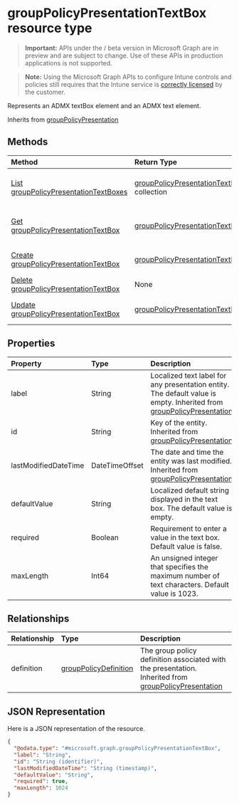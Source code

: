 ﻿# groupPolicyPresentationTextBox resource type

> **Important:** APIs under the / beta version in Microsoft Graph are in preview and are subject to change. Use of these APIs in production applications is not supported.

> **Note:** Using the Microsoft Graph APIs to configure Intune controls and policies still requires that the Intune service is [correctly licensed](https://go.microsoft.com/fwlink/?linkid=839381) by the customer.

Represents an ADMX textBox element and an ADMX text element.

Inherits from [groupPolicyPresentation](../resources/intune-grouppolicy-grouppolicypresentation.md)

## Methods
|Method|Return Type|Description|
|:---|:---|:---|
|[List groupPolicyPresentationTextBoxes](../api/intune-grouppolicy-grouppolicypresentationtextbox-list.md)|[groupPolicyPresentationTextBox](../resources/intune-grouppolicy-grouppolicypresentationtextbox.md) collection|List properties and relationships of the [groupPolicyPresentationTextBox](../resources/intune-grouppolicy-grouppolicypresentationtextbox.md) objects.|
|[Get groupPolicyPresentationTextBox](../api/intune-grouppolicy-grouppolicypresentationtextbox-get.md)|[groupPolicyPresentationTextBox](../resources/intune-grouppolicy-grouppolicypresentationtextbox.md)|Read properties and relationships of the [groupPolicyPresentationTextBox](../resources/intune-grouppolicy-grouppolicypresentationtextbox.md) object.|
|[Create groupPolicyPresentationTextBox](../api/intune-grouppolicy-grouppolicypresentationtextbox-create.md)|[groupPolicyPresentationTextBox](../resources/intune-grouppolicy-grouppolicypresentationtextbox.md)|Create a new [groupPolicyPresentationTextBox](../resources/intune-grouppolicy-grouppolicypresentationtextbox.md) object.|
|[Delete groupPolicyPresentationTextBox](../api/intune-grouppolicy-grouppolicypresentationtextbox-delete.md)|None|Deletes a [groupPolicyPresentationTextBox](../resources/intune-grouppolicy-grouppolicypresentationtextbox.md).|
|[Update groupPolicyPresentationTextBox](../api/intune-grouppolicy-grouppolicypresentationtextbox-update.md)|[groupPolicyPresentationTextBox](../resources/intune-grouppolicy-grouppolicypresentationtextbox.md)|Update the properties of a [groupPolicyPresentationTextBox](../resources/intune-grouppolicy-grouppolicypresentationtextbox.md) object.|

## Properties
|Property|Type|Description|
|:---|:---|:---|
|label|String|Localized text label for any presentation entity. The default value is empty. Inherited from [groupPolicyPresentation](../resources/intune-grouppolicy-grouppolicypresentation.md)|
|id|String|Key of the entity. Inherited from [groupPolicyPresentation](../resources/intune-grouppolicy-grouppolicypresentation.md)|
|lastModifiedDateTime|DateTimeOffset|The date and time the entity was last modified. Inherited from [groupPolicyPresentation](../resources/intune-grouppolicy-grouppolicypresentation.md)|
|defaultValue|String|Localized default string displayed in the text box. The default value is empty.|
|required|Boolean|Requirement to enter a value in the text box. Default value is false.|
|maxLength|Int64|An unsigned integer that specifies the maximum number of text characters. Default value is 1023.|

## Relationships
|Relationship|Type|Description|
|:---|:---|:---|
|definition|[groupPolicyDefinition](../resources/intune-grouppolicy-grouppolicydefinition.md)|The group policy definition associated with the presentation. Inherited from [groupPolicyPresentation](../resources/intune-grouppolicy-grouppolicypresentation.md)|

## JSON Representation
Here is a JSON representation of the resource.
<!-- {
  "blockType": "resource",
  "keyProperty": "id",
  "@odata.type": "microsoft.graph.groupPolicyPresentationTextBox"
}
-->
``` json
{
  "@odata.type": "#microsoft.graph.groupPolicyPresentationTextBox",
  "label": "String",
  "id": "String (identifier)",
  "lastModifiedDateTime": "String (timestamp)",
  "defaultValue": "String",
  "required": true,
  "maxLength": 1024
}
```





